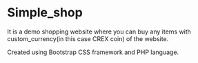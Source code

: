 # Simple_shop
It is a demo shopping website where you can buy any items with custom_currency(in this case CREX coin) of the website.

Created using Bootstrap CSS framework and PHP language.
